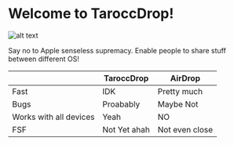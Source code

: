 # Welcome to TaroccDrop!

![alt text](TaroccDrop.png)

Say no to Apple senseless supremacy. Enable people to share stuff between different OS!

||TaroccDrop|AirDrop|
|---|---|---|
|Fast| IDK | Pretty much|
|Bugs| Proabably | Maybe Not|
|Works with all devices| Yeah | NO|
|FSF| Not Yet ahah | Not even close|
